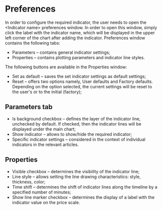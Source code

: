 # Preferences

In order to configure the required indicator, the user needs to open the &lt;Indicator name&gt; preferences window. In order to open this window, simply click the label with the indicator name, which will be displayed in the upper left corner of the chart after adding the indicator. Preferences window contains the following tabs:

* Parameters – contains general indicator settings;
* Properties – contains plotting parameters and indicator line styles.

The following buttons are available in the Properties window:

* Set as default – saves the set indicator settings as default settings;
* Reset – offers two options namely, User defaults and Factory defaults. Depending on the option selected, the current settings will be reset to the user's or to the initial \(factory\);

## Parameters tab

* Is background checkbox – defines the layer of the indicator line, unchecked by default. If checked, then the indicator lines will be displayed under the main chart;
* Show indicator – allows to show/hide the required indicator;
* Specific indicator settings – considered in the context of individual indicators in the relevant articles.

## Properties

* Visible checkbox – determines the visibility of the indicator line;
* Line style – allows setting the line drawing characteristics: style, thickness, color;
* Time shift – determines the shift of indicator lines along the timeline by a specified number of minutes;
* Show line marker checkbox – determines the display of a label with the indicator value on the price scale.

